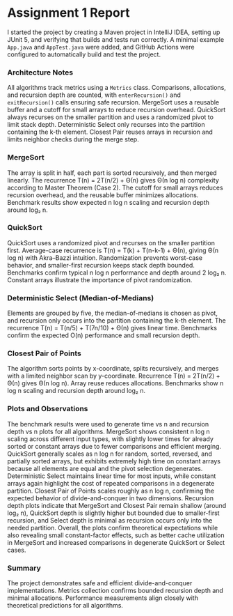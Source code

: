 # Assignment 1 Report

I started the project by creating a Maven project in IntelliJ IDEA, setting up JUnit 5, and verifying that builds and tests run correctly. A minimal example `App.java` and `AppTest.java` were added, and GitHub Actions were configured to automatically build and test the project.

### Architecture Notes
All algorithms track metrics using a `Metrics` class. Comparisons, allocations, and recursion depth are counted, with `enterRecursion()` and `exitRecursion()` calls ensuring safe recursion. MergeSort uses a reusable buffer and a cutoff for small arrays to reduce recursion overhead. QuickSort always recurses on the smaller partition and uses a randomized pivot to limit stack depth. Deterministic Select only recurses into the partition containing the k-th element. Closest Pair reuses arrays in recursion and limits neighbor checks during the merge step.

### MergeSort
The array is split in half, each part is sorted recursively, and then merged linearly. The recurrence T(n) = 2T(n/2) + Θ(n) gives Θ(n log n) complexity according to Master Theorem (Case 2). The cutoff for small arrays reduces recursion overhead, and the reusable buffer minimizes allocations. Benchmark results show expected n log n scaling and recursion depth around log₂ n.

### QuickSort
QuickSort uses a randomized pivot and recurses on the smaller partition first. Average-case recurrence is T(n) = T(k) + T(n-k-1) + Θ(n), giving Θ(n log n) with Akra–Bazzi intuition. Randomization prevents worst-case behavior, and smaller-first recursion keeps stack depth bounded. Benchmarks confirm typical n log n performance and depth around 2 log₂ n. Constant arrays illustrate the importance of pivot randomization.

### Deterministic Select (Median-of-Medians)
Elements are grouped by five, the median-of-medians is chosen as pivot, and recursion only occurs into the partition containing the k-th element. The recurrence T(n) = T(n/5) + T(7n/10) + Θ(n) gives linear time. Benchmarks confirm the expected O(n) performance and small recursion depth.

### Closest Pair of Points
The algorithm sorts points by x-coordinate, splits recursively, and merges with a limited neighbor scan by y-coordinate. Recurrence T(n) = 2T(n/2) + Θ(n) gives Θ(n log n). Array reuse reduces allocations. Benchmarks show n log n scaling and recursion depth around log₂ n.

### Plots and Observations
The benchmark results were used to generate time vs n and recursion depth vs n plots for all algorithms. MergeSort shows consistent n log n scaling across different input types, with slightly lower times for already sorted or constant arrays due to fewer comparisons and efficient merging. QuickSort generally scales as n log n for random, sorted, reversed, and partially sorted arrays, but exhibits extremely high time on constant arrays because all elements are equal and the pivot selection degenerates. Deterministic Select maintains linear time for most inputs, while constant arrays again highlight the cost of repeated comparisons in a degenerate partition. Closest Pair of Points scales roughly as n log n, confirming the expected behavior of divide-and-conquer in two dimensions. Recursion depth plots indicate that MergeSort and Closest Pair remain shallow (around log₂ n), QuickSort depth is slightly higher but bounded due to smaller-first recursion, and Select depth is minimal as recursion occurs only into the needed partition. Overall, the plots confirm theoretical expectations while also revealing small constant-factor effects, such as better cache utilization in MergeSort and increased comparisons in degenerate QuickSort or Select cases.

### Summary
The project demonstrates safe and efficient divide-and-conquer implementations. Metrics collection confirms bounded recursion depth and minimal allocations. Performance measurements align closely with theoretical predictions for all algorithms.

